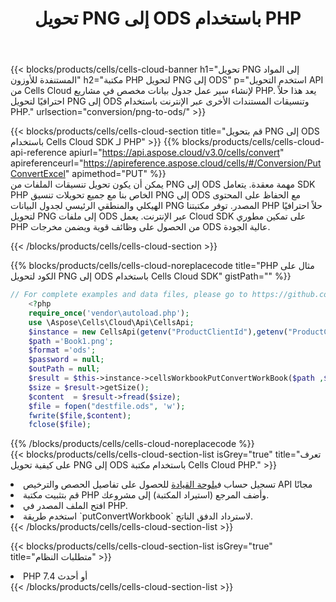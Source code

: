 ﻿---
title:  تحويل PNG إلى ODS باستخدام PHP
description:  استخدام Aspose.Cells Cloud SDK لـ PHP لتحويل ملف بتنسيق PNG إلى ملف بتنسيق ODS.
kwords: Excel, Convert PNG to ODS, REST, PHP
howto: How to convert PNG to ODS using Aspose.Cells Cloud PHP library.
---
{{< blocks/products/cells/cells-cloud-banner h1="تحويل PNG إلى المواد المستنفدة للأوزون" h2="مكتبة PHP لتحويل PNG إلى ODS" p="استخدم التحويل API من Cells Cloud لإنشاء سير عمل جدول بيانات مخصص في مشاريع PHP. يعد هذا حلاً احترافيًا لتحويل PNG إلى ODS وتنسيقات المستندات الأخرى عبر الإنترنت باستخدام PHP." urlsection="conversion/png-to-ods/" >}}

{{< blocks/products/cells/cells-cloud-section title="قم بتحويل PNG إلى ODS باستخدام Cells Cloud SDK لـ PHP" >}}
{{% blocks/products/cells/cells-cloud-api-reference apiurl="https://api.aspose.cloud/v3.0/cells/convert" apireferenceurl="https://apireference.aspose.cloud/cells/#/Conversion/PutConvertExcel" apimethod="PUT" %}}
<br/>
يمكن أن يكون تحويل تنسيقات الملفات من PNG إلى ODS مهمة معقدة. يتعامل SDK PHP الخاص بنا مع جميع تحويلات تنسيق PNG إلى ODS مع الحفاظ على المحتوى الهيكلي والمنطقي الرئيسي لجدول البيانات PNG المصدر. توفر مكتبتنا PHP حلاً احترافيًا لتحويل PNG إلى ملفات ODS عبر الإنترنت. يعمل Cloud SDK على تمكين مطوري PHP من الحصول على وظائف قوية ويضمن مخرجات ODS عالية الجودة.

{{< /blocks/products/cells/cells-cloud-section >}}

{{% blocks/products/cells/cells-cloud-noreplacecode title="PHP مثال على الكود لتحويل PNG إلى ODS باستخدام Cells Cloud SDK" gistPath="" %}}
 
```php
// For complete examples and data files, please go to https://github.com/aspose-cells-cloud/aspose-cells-cloud-php/
    <?php
    require_once('vendor\autoload.php');
    use \Aspose\Cells\Cloud\Api\CellsApi;
    $instance = new CellsApi(getenv("ProductClientId"),getenv("ProductClientSecret"));
    $path ='Book1.png';    
    $format ='ods';
    $password = null;
    $outPath = null;      
    $result = $this->instance->cellsWorkbookPutConvertWorkBook($path ,$format, $password,  $outPath);
    $size = $result->getSize();
    $content  = $result->fread($size);
    $file = fopen("destfile.ods", 'w');
    fwrite($file,$content);
    fclose($file);
```
 
{{% /blocks/products/cells/cells-cloud-noreplacecode %}}
<br/>
{{< blocks/products/cells/cells-cloud-section-list isGrey="true" title="تعرف على كيفية تحويل PNG إلى ODS باستخدام مكتبة Cells Cloud PHP." >}}
<li> تسجيل حساب في<a href="https://dashboard.aspose.cloud/">لوحة القيادة</a> للحصول على تفاصيل الحصص والترخيص API مجانًا</li>
<li>قم بتثبيت مكتبة PHP وأضف المرجع (استيراد المكتبة) إلى مشروعك.</li>
<li>افتح الملف المصدر في PHP.</li>
<li>استخدم طريقة `putConvertWorkbook` لاسترداد الدفق الناتج.</li>
{{< /blocks/products/cells/cells-cloud-section-list >}}

{{< blocks/products/cells/cells-cloud-section-list isGrey="true" title="متطلبات النظام" >}}
<li>PHP 7.4 أو أحدث</li>
{{< /blocks/products/cells/cells-cloud-section-list >}}
